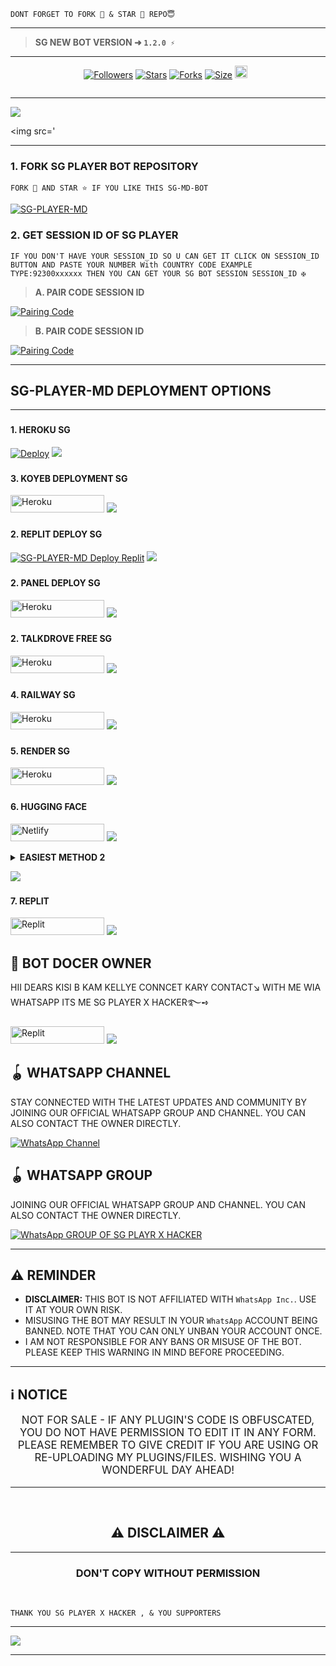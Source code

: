 
```
DONT FORGET TO FORK 🍴 & STAR 🌟 REPO😇
```
---

> **SG NEW BOT VERSION ➜ `1.2.0 ⚡`**
---





  <p align="center">
<a href="https://github.com/mrfrank-ofc/followers"><img title="Followers" src="https://img.shields.io/github/followers/itx-alii-raza?color=blue&style=flat-square"></a>
<a href="https://github.com/sgplayerxpo56/SG-PLAYER-MD-BOT/stargazers/"><img title="Stars" src="https://img.shields.io/github/stars/sgplayerxpo56/SG-PLAYER-MD-BOT?color=blue&style=flat-square"></a>
<a href="https://github.com/sgplayerxpo56/SG-PLAYER-MD-BOT/network/members"><img title="Forks" src="https://img.shields.io/github/forks/sgplayerxpo56/SG-PLAYER-MD-BOT?color=blue&style=flat-square"></a>
<a href="https://github.com/sgplayerxpo56/SG-PLAYER-MD-BOT/"><img title="Size" src="https://img.shields.io/github/repo-size/sgplayerxpo56/SG-PLAYER-MD-BOT?style=flat-square&color=blue"></a>
<a href="https://github.com/sgplayerxpo56/SG-PLAYER-MD-BOT/graphs/commit-activity"><img height="20" src="https://img.shields.io/badge/Maintained%3F-yes-blue.svg"></a>&nbsp;&nbsp;
</p>
<p align='center'>
</p>

<a href="https://git.io/typing-svg"><img src="https://readme-typing-svg.demolab.com?font=s+Ops+One&size=50&pause=1000&color=1BAFBAFF&center=true&width=810&height=100&lines=+THANKS FOR CHOOSING+SG-PLAYER-MD;MULTI+DEVICE+WHATSAPP+BOT;POWRER BY SG PLAYER=" alt="" /></a>
  </p>
  
--- 

<a><img src='https://files.catbox.moe/tuj52t.jpg'/></a>

<a><img src='

***




### 1. FORK SG PLAYER BOT REPOSITORY

`FORK 🍴 AND STAR ⭐ IF YOU LIKE THIS SG-MD-BOT`

  <a href="https://github.com/sgplayerxpo56/SG-PLAYER-MD-BOT/fork"><img title="SG-PLAYER-MD" src="https://files.catbox.moe/tuj52t.jpg"></a>
  
### 2. GET SESSION ID OF SG PLAYER
 
`IF YOU DON'T HAVE YOUR SESSION_ID SO U CAN GET IT CLICK ON SESSION_ID BUTTON AND PASTE YOUR NUMBER With COUNTRY CODE EXAMPLE TYPE:92300xxxxxx THEN YOU CAN GET YOUR SG BOT SESSION SESSION_ID ✠`


> **A. PAIR CODE SESSION ID**

<a href='https://ali-pair-xode.onrender.com' target="_blank">
  <img alt='Pairing Code' src='https://img.shields.io/badge/Get%20Pairing%20Code-yellow?style=for-the-badge&logo=opencv&logoColor=red'/>
</a>
<br> 

> **B. PAIR CODE SESSION ID**

<a href='https://sg-player-pair.vercel.app/' target="_blank">
  <img alt='Pairing Code' src='https://img.shields.io/badge/Get%20Pairing%20Code-darkpink?style=for-the-badge&logo=opencv&logoColor=red'/>
</a>
<br> 



---

### <h2 align="">SG-PLAYER-MD DEPLOYMENT OPTIONS</h2>

---

### <h4 align="">1. HEROKU SG</h4>
<p style="text-align: center; font-size: 1.2em;">


[![Deploy](https://www.herokucdn.com/deploy/button.svg)](https://dashboard.heroku.com/new?template=https://github.com/sgplayerxpo56/SG-PLAYER-MD-BOT)
<a><img src='https://i.imgur.com/LyHic3i.gif'/></a>

### <h4 align="">3. KOYEB DEPLOYMENT SG</h4>
<p style="text-align: center; font-size: 1.2em;">

<p align="">
<a href="https://app.koyeb.com/services/deploy?type=git&repository=sgplayerxpo56/SG-PLAYER-MD-BOT"' target="_blank"><img alt='Heroku' src='https://img.shields.io/badge/-koyeb ‎ deploy-FF009D?style=for-the-badge&logo=koyeb&logoColor=white'/< width=150 height=28/p></a>
<a><img src='https://i.imgur.com/LyHic3i.gif'/></a>

### <h4 align="">2. REPLIT DEPLOY SG</h4>

<a href="https://github.com/sgplayerxpo56/SG-PLAYER-MD-BOT"><img title="SG-PLAYER-MD Deploy Replit" src="https://img.shields.io/badge/DEPLOY REPLIT-h?color=yellow&style=for-the-badge&logo=Replit"></a>
<a><img src='https://i.imgur.com/LyHic3i.gif'/></a>

### <h4 align="">2. PANEL DEPLOY SG</h4>
<p style="text-align: center; font-size: 1.2em;">
  
<p align="">
<a href='https://github.com/sgplayerxpo56/SG-PLAYER-MD-BOT/archive/refs/heads/main.zip' target="_blank"><img alt='Heroku' src='https://img.shields.io/badge/Panel Zip-000000?style=for-the-badge&logo=bot-hosting&logoColor=white&labelColor=000000&color=blue'/< width=150 height=28/p></a>
  <a><img src='https://i.imgur.com/LyHic3i.gif'/></a>
  


### <h4 align="">2. TALKDROVE FREE SG</h4>
<p style="text-align: center; font-size: 1.2em;">
  
<p align="">
<a href='https://talkdrove.com/share-bot/11' target="_blank"><img alt='Heroku' src='https://img.shields.io/badge/-TalkDrove ‎Deploy-6971FF?style=for-the-badge&logo=Github&logoColor=white'/< width=150 height=28/p></a>
  <a><img src='https://i.imgur.com/LyHic3i.gif'/></a>

### <h4 align="">4. RAILWAY SG</h4>
<p style="text-align: center; font-size: 1.2em;">

<p align="">
<a href='https://railway.app/new' target="_blank"><img alt='Heroku' src='https://img.shields.io/badge/-railway deploy-FF8700?style=for-the-badge&logo=railway&logoColor=white'/< width=150 height=28/p></a>
<a><img src='https://i.imgur.com/LyHic3i.gif'/></a>

### <h4 align="">5. RENDER SG</h4>
<p style="text-align: center; font-size: 1.2em;">
  
<p align="">
<a href='https://dashboard.render.com/web/new' target="_blank"><img alt='Heroku' src='https://img.shields.io/badge/-Render deploy-black?style=for-the-badge&logo=render&logoColot=white'/< width=150 height=28/p></a>
<a><img src='https://i.imgur.com/LyHic3i.gif'/></a>

### <h4 align="">6. HUGGING FACE</h4>
<p style="text-align: center; font-size: 1.2em;">
  
<p align="">
<a href='https://app.netlify.com/' target="_blank"><img alt='Netlify' src='https://img.shields.io/badge/-Netlify Deploy-CC00FF?style=for-the-badge&logo=huggingface&logoColor=white'/< width=150 height=28/p></a> </a>
<a><img src='https://i.imgur.com/LyHic3i.gif'/></a>
<details>
  
<b><strong><summary align="" style="color: Yello;">EASIEST METHOD 2</summary></strong></b>
<p style="text-align: center; font-size: 1.2em;">
 
*❄️ Deploy SG-PLAYER-md 


> CREDITS SG PLAYER X HACKERSZ🎐

*ᴘᴏᴡᴇʀᴇᴅ ʙʏ ᴍʀ SG PLAYER X HACKER ᴏꜰᴄ*</h6>

</details>

<a><img src='https://i.imgur.com/LyHic3i.gif'/></a>


### <h4 align="">7. REPLIT</h4>
<p style="text-align: center; font-size: 1.2em;">

<p align="">
<a href='https://replit.com/~' target="_blank"><img alt='Replit' src='https://img.shields.io/badge/-Replit Deploy-1976D2?style=for-the-badge&logo=replit&logoColor=white'/< width=150 height=28/p></a> </a>
<a><img src='https://i.imgur.com/LyHic3i.gif'/></a>


## 👑 BOT DOCER OWNER 
HII DEARS KISI B KAM KELLYE CONNCET KARY CONTACT↘︎ WITH ME WIA WHATSAPP ITS ME SG PLAYER X HACKER࿐➺

<p align="">
<a href='https://wa.me/+923260602960?text=*ʜɪɪ+SGPLAYER+ɪ+ɴᴇᴇᴅ+ʜᴇʟᴘ!.+ɪ+ᴍᴇssᴀɢᴇᴅ+ʏᴏᴜ+ғʀᴏᴍ+ᴀʟɪ-ᴍᴅ+ʀᴇᴘᴏ!!*' target="_blank"><img alt='Replit' src='https://img.shields.io/badge/ Whatsapp -25D366?style=for-the-badge&logo=whatsapp&logoColor=white'/< width=150 height=28/p></a> </a>
<a><img src='https://i.imgur.com/LyHic3i.gif'/></a>


## 🪀 WHATSAPP CHANNEL 
STAY CONNECTED WITH THE LATEST UPDATES AND COMMUNITY BY JOINING OUR OFFICIAL WHATSAPP GROUP AND CHANNEL. YOU CAN ALSO CONTACT THE OWNER DIRECTLY.

[![WhatsApp Channel](https://img.shields.io/badge/JOIN-WHATSAAP%20CHANNEL-25D366?style=for-the-badge&logo=whatsapp)](https://whatsapp.com/channel/0029VbAg8dwElagmJ548Ul0G)

## 🪀 WHATSAPP GROUP
JOINING OUR OFFICIAL WHATSAPP GROUP AND CHANNEL. YOU CAN ALSO CONTACT THE OWNER DIRECTLY.

[![WhatsApp GROUP OF SG PLAYR X HACKER](https://img.shields.io/badge/JOIN-WHATSAAP%20GROUP-25D366?style=for-the-badge&logo=whatsapp)](https://chat.whatsapp.com/D7TaThwliK0F2CtiSHElq6?mode=)

 


***

## <h2 align="left">⚠️ REMINDER </h2>
<p style="text-align: center; font-size: 1.2em;">

- **DISCLAIMER:** THIS BOT IS NOT AFFILIATED WITH `WhatsApp Inc.`. USE IT AT YOUR OWN RISK.
- MISUSING THE BOT MAY RESULT IN YOUR `WhatsApp` ACCOUNT BEING BANNED. NOTE THAT YOU CAN ONLY UNBAN YOUR ACCOUNT ONCE.
- I AM NOT RESPONSIBLE FOR ANY BANS OR MISUSE OF THE BOT. PLEASE KEEP THIS WARNING IN MIND BEFORE PROCEEDING.

---

<h2 align="left">ℹ️ NOTICE</h2>
<p style="text-align: center; font-size: 1.2em;">
  NOT FOR SALE - IF ANY PLUGIN'S CODE IS OBFUSCATED, YOU DO NOT HAVE PERMISSION TO EDIT IT IN ANY FORM. PLEASE REMEMBER TO GIVE CREDIT IF YOU ARE USING OR RE-UPLOADING MY PLUGINS/FILES. WISHING YOU A WONDERFUL DAY AHEAD!</p>
  
---

 <br>
<h2 align="center"> ⚠️ DISCLAIMER ⚠️
 </h2>
 
 ---

<h3 align="center"> DON'T COPY WITHOUT PERMISSION 
</h3>

<br>

```
THANK YOU SG PLAYER X HACKER , & YOU SUPPORTERS
```
-----
<a><img src='https://files.catbox.moe/tuj52t.jpg'/></a>

------
